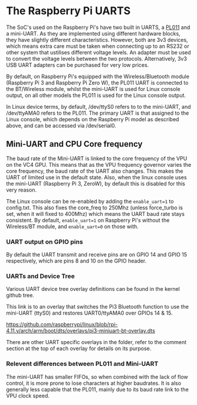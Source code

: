 # The Raspberry Pi UARTS

The SoC's used on the Raspberry Pi's have two built in UARTS, a [PL011](http://infocenter.arm.com/help/index.jsp?topic=/com.arm.doc.ddi0183g/index.html) and a mini-UART. As they are implemented using different hardware blocks, they have slightly different characteristics. However, both are 3v3 devices, which means extra care must be taken when connecting up to an RS232 or other system that ustilises different voltage levels. An adapter must be used to convert the voltage levels between the two protocols. Alternatively, 3v3 USB UART adapters can be purchased for very low prices. 
 
By default, on Raspberry Pi's equipped with the Wireless/Bluetooth module (Raspberry Pi 3 and Raspberry Pi Zero W), the PL011 UART is connected to the BT/Wireless module, whilst the mini-UART is used for Linux console output, on all other models the PL011 is used for the Linux console output. 

In Linux device terms, by default, /dev/ttyS0 refers to to the mini-UART, and /dev/ttyAMA0 refers to the PL011. The primary UART is that assigned to the Linux console, which depends on the Raspberry Pi model as described above, and can be accessed via /dev/serial0.

## Mini-UART and CPU Core frequency

The baud rate of the Mini-UART is linked to the core frequency of the VPU on the VC4 GPU. This means that as the VPU frequency governor varies the core frequency, the baud rate of the UART also changes. This makes the UART of limited use in the default state. Also, when the linux console uses the mini-UART (Raspberry Pi 3, ZeroW), by default this is disabled for this very reason. 

The Linux console can be re-enabled by adding the `enable_uart=1` to config.txt. This also fixes the core_freq to 250Mhz (unless force_turbo is set, when it will fixed to 400Mhz) which means the UART baud rate stays consistent. By default, `enable_uart=1` on Raspberry Pi's without the Wireless/BT module, and `enable_uart=0` on those with.

### UART output on GPIO pins

By default the UART transmit and receive pins are on GPIO 14 and GPIO 15 respectively, which are pins 8 and 10 on the GPIO header.


### UARTs and Device Tree

Various UART device tree overlay definitions can be found in the kernel github tree.

This link is to an overlay that switches the Pi3 Bluetooth function to use the mini-UART (ttyS0) and restores UART0/ttyAMA0 over GPIOs 14 & 15.

https://github.com/raspberrypi/linux/blob/rpi-4.11.y/arch/arm/boot/dts/overlays/pi3-miniuart-bt-overlay.dts

There are other UART specific overlays in the folder, refer to the comment section at the top of each overlay for details on its purpose.


### Relevent differences between PL011 and Mini-UART

The mini-UART has smaller FIFOs, so when combined with the lack of flow control, it is more prone to lose characters at higher baudrates. It is also generally less capable that the PL011, mainly due to its baud rate link to the VPU clock speed.
